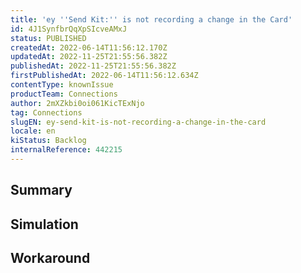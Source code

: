 ```yaml
---
title: 'ey ''Send Kit:'' is not recording a change in the Card'
id: 4J1SynfbrQqXpSIcveAMxJ
status: PUBLISHED
createdAt: 2022-06-14T11:56:12.170Z
updatedAt: 2022-11-25T21:55:56.382Z
publishedAt: 2022-11-25T21:55:56.382Z
firstPublishedAt: 2022-06-14T11:56:12.634Z
contentType: knownIssue
productTeam: Connections
author: 2mXZkbi0oi061KicTExNjo
tag: Connections
slugEN: ey-send-kit-is-not-recording-a-change-in-the-card
locale: en
kiStatus: Backlog
internalReference: 442215
---
```


## Summary



## Simulation



## Workaround



